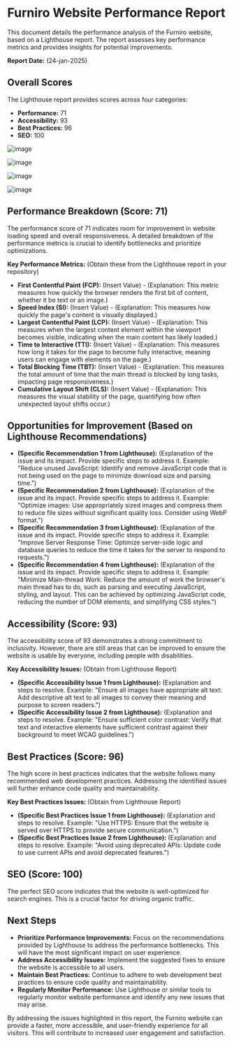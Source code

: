 # Furniro Website Performance Report

This document details the performance analysis of the Furniro website, based on a Lighthouse report. The report assesses key performance metrics and provides insights for potential improvements.

**Report Date:** (24-jan-2025)

## Overall Scores

The Lighthouse report provides scores across four categories:

* **Performance:** 71
* **Accessibility:** 93
* **Best Practices:** 96
* **SEO:** 100


![image](https://github.com/user-attachments/assets/b02e743a-bf1e-4464-aa7f-f89939efd8d5)

![image](https://github.com/user-attachments/assets/935737b7-1db9-40a9-9b3e-6699d9354eac)

![image](https://github.com/user-attachments/assets/30b89e8a-8495-4869-b0a0-f59e397277c9)

![image](https://github.com/user-attachments/assets/81658a1a-10c5-46ee-be5a-75a43740f18c)


## Performance Breakdown (Score: 71)

The performance score of 71 indicates room for improvement in website loading speed and overall responsiveness. A detailed breakdown of the performance metrics is crucial to identify bottlenecks and prioritize optimizations.

**Key Performance Metrics:** (Obtain these from the Lighthouse report in your repository)

* **First Contentful Paint (FCP):** (Insert Value) - (Explanation: This metric measures how quickly the browser renders the first bit of content, whether it be text or an image.)
* **Speed Index (SI):** (Insert Value) - (Explanation: This measures how quickly the page's content is visually displayed.)
* **Largest Contentful Paint (LCP):** (Insert Value) - (Explanation: This measures when the largest content element within the viewport becomes visible, indicating when the main content has likely loaded.)
* **Time to Interactive (TTI):** (Insert Value) - (Explanation: This measures how long it takes for the page to become fully interactive, meaning users can engage with elements on the page.)
* **Total Blocking Time (TBT):** (Insert Value) - (Explanation: This measures the total amount of time that the main thread is blocked by long tasks, impacting page responsiveness.)
* **Cumulative Layout Shift (CLS):** (Insert Value) - (Explanation: This measures the visual stability of the page, quantifying how often unexpected layout shifts occur.)

## Opportunities for Improvement (Based on Lighthouse Recommendations)

* **(Specific Recommendation 1 from Lighthouse):** (Explanation of the issue and its impact. Provide specific steps to address it. Example: "Reduce unused JavaScript: Identify and remove JavaScript code that is not being used on the page to minimize download size and parsing time.")
* **(Specific Recommendation 2 from Lighthouse):** (Explanation of the issue and its impact. Provide specific steps to address it. Example: "Optimize images: Use appropriately sized images and compress them to reduce file sizes without significant quality loss. Consider using WebP format.")
* **(Specific Recommendation 3 from Lighthouse):** (Explanation of the issue and its impact. Provide specific steps to address it. Example: "Improve Server Response Time: Optimize server-side logic and database queries to reduce the time it takes for the server to respond to requests.")
* **(Specific Recommendation 4 from Lighthouse):** (Explanation of the issue and its impact. Provide specific steps to address it. Example: "Minimize Main-thread Work: Reduce the amount of work the browser's main thread has to do, such as parsing and executing JavaScript, styling, and layout. This can be achieved by optimizing JavaScript code, reducing the number of DOM elements, and simplifying CSS styles.")

## Accessibility (Score: 93)

The accessibility score of 93 demonstrates a strong commitment to inclusivity. However, there are still areas that can be improved to ensure the website is usable by everyone, including people with disabilities.

**Key Accessibility Issues:** (Obtain from Lighthouse Report)

* **(Specific Accessibility Issue 1 from Lighthouse):** (Explanation and steps to resolve. Example: "Ensure all images have appropriate alt text: Add descriptive alt text to all images to convey their meaning and purpose to screen readers.")
* **(Specific Accessibility Issue 2 from Lighthouse):** (Explanation and steps to resolve. Example: "Ensure sufficient color contrast: Verify that text and interactive elements have sufficient contrast against their background to meet WCAG guidelines.")

## Best Practices (Score: 96)

The high score in best practices indicates that the website follows many recommended web development practices. Addressing the identified issues will further enhance code quality and maintainability.

**Key Best Practices Issues:** (Obtain from Lighthouse Report)

* **(Specific Best Practices Issue 1 from Lighthouse):** (Explanation and steps to resolve. Example: "Use HTTPS: Ensure that the website is served over HTTPS to provide secure communication.")
* **(Specific Best Practices Issue 2 from Lighthouse):** (Explanation and steps to resolve. Example: "Avoid using deprecated APIs: Update code to use current APIs and avoid deprecated features.")

## SEO (Score: 100)

The perfect SEO score indicates that the website is well-optimized for search engines. This is a crucial factor for driving organic traffic.

## Next Steps

* **Prioritize Performance Improvements:** Focus on the recommendations provided by Lighthouse to address the performance bottlenecks. This will have the most significant impact on user experience.
* **Address Accessibility Issues:** Implement the suggested fixes to ensure the website is accessible to all users.
* **Maintain Best Practices:** Continue to adhere to web development best practices to ensure code quality and maintainability.
* **Regularly Monitor Performance:** Use Lighthouse or similar tools to regularly monitor website performance and identify any new issues that may arise.

By addressing the issues highlighted in this report, the Furniro website can provide a faster, more accessible, and user-friendly experience for all visitors. This will contribute to increased user engagement and satisfaction.
